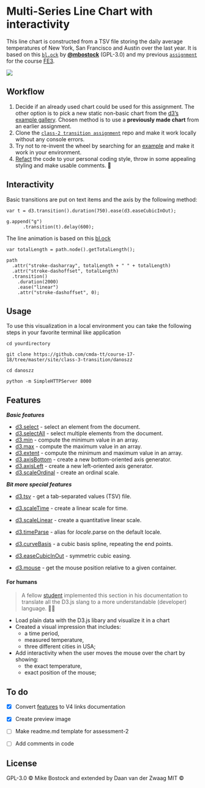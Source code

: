 # Multi-Series Line Chart with interactivity

This line chart is constructed from a TSV file storing the daily average temperatures of New York, San Francisco and Austin over the last year. It is based on this [`bl.ock`][block] by [**@mbostock**][block-author] (GPL-3.0) and my previous [`assignment`][previous-assignment] for the course [FE3](course-url).

[![][cover]][usage-link]

## Workflow

1. Decide if an already used chart could be used for this assignment. The other option is to pick a new static non-basic chart from the [d3’s example gallery](https://github.com/d3/d3/wiki/Gallery). Chosen method is to use a **previously made chart** from an earlier assignment.
2. Clone the [`class-2 transition assignment`][previous-assignment] repo and make it work locally without any console errors.
3. Try not to re-invent the wheel by searching for an [example](https://stackoverflow.com/questions/34886070/multiseries-line-chart-with-mouseover-tooltip) and make it work in your environment.
4. [Refact](https://en.wikipedia.org/wiki/Code_refactoring) the code to your personal coding style, throw in some appealing styling and make usable comments. 🔨



## Interactivity

Basic transitions are put on text items and the axis by the following method:

```
var t = d3.transition().duration(750).ease(d3.easeCubicInOut);

g.append("g")
	  .transition(t).delay(600);

```

The line animation is based on this [bl.ock](https://bl.ocks.org/duopixel/4063326)

```
var totalLength = path.node().getTotalLength();

path
  .attr("stroke-dasharray", totalLength + " " + totalLength)
  .attr("stroke-dashoffset", totalLength)
  .transition()
    .duration(2000)
    .ease("linear")
    .attr("stroke-dashoffset", 0);

```


## Usage

To use this visualization in a local environment you can take the following steps in your favorite terminal like application

```
cd yourdirectory

```

```
git clone https://github.com/cmda-tt/course-17-18/tree/master/site/class-3-transition/danoszz

```

```
cd danoszz

```

```
python -m SimpleHTTPServer 8000

```

## Features

***Basic features***

* [d3.select](https://github.com/d3/d3-selection/blob/master/README.md#select) - select an element from the document.
* [d3.selectAll](https://github.com/d3/d3-selection/blob/master/README.md#selectAll) - select multiple elements from the document.
* [d3.min](https://github.com/d3/d3-array/blob/master/README.md#min) - compute the minimum value in an array.
* [d3.max](https://github.com/d3/d3-array/blob/master/README.md#max) - compute the maximum value in an array.
* [d3.extent](https://github.com/d3/d3-array/blob/master/README.md#extent) - compute the minimum and maximum value in an array.
* [d3.axisBottom](https://github.com/d3/d3-axis/blob/master/README.md#axisBottom) - create a new bottom-oriented axis generator.
* [d3.axisLeft](https://github.com/d3/d3-axis/blob/master/README.md#axisLeft) - create a new left-oriented axis generator.
* [d3.scaleOrdinal](https://github.com/d3/d3-scale/blob/master/README.md#scaleOrdinal) - create an ordinal scale.


***Bit more special features***

* [d3.tsv](https://github.com/d3/d3-request/blob/master/README.md#tsv) - get a tab-separated values (TSV) file.

* [d3.scaleTime](https://github.com/d3/d3-scale/blob/master/README.md#scaleTime) - create a linear scale for time.
* [d3.scaleLinear](https://github.com/d3/d3-scale/blob/master/README.md#scaleLinear) - create a quantitative linear scale.
* [d3.timeParse](https://github.com/d3/d3-time-format/blob/master/README.md#timeParse) - alias for *locale*.parse on the default locale.
* [d3.curveBasis](https://github.com/d3/d3-shape/blob/master/README.md#curveBasis) - a cubic basis spline, repeating the end points.
* [d3.easeCubicInOut](https://github.com/d3/d3-ease/blob/master/README.md#easeCubicInOut) - symmetric cubic easing.
* [d3.mouse](https://github.com/d3/d3-selection/blob/master/README.md#mouse) - get the mouse position relative to a given container.


#### For humans

> A fellow [student](https://github.com/vriesm060/fe3-assessment-1#features-humans-can-understand) implemented this section in his documentation to translate all the D3.js slang to a more understandable (developer) language. 👨‍💻

* Load plain data with the D3.js libary and visualize it in a chart
* Created a visual impression that includes:
  * a time period,
  * measured temperature,
  * three different cities in USA;
* Add interactivity when the user moves the mouse over the chart by showing:
	* the exact temperature,
	* exact position of the mouse;

## To do

* [x] Convert [features](#features) to V4 links documentation
* [x] Create preview image
* [ ] Make readme.md template for assessment-2
* [ ] Add comments in code



## License

GPL-3.0 © Mike Bostock and extended by Daan van der Zwaag MIT ©

[block]: https://bl.ocks.org/mbostock/3884955

[block-author]: https://github.com/mbostock

[cover]: preview.png

[previous-assignment]: https://github.com/cmda-tt/course-17-18/tree/master/site/class-3-transition/danoszz

[course-url]: https://cmda-tt.github.io/course-17-18

[usage-link]: #usage
